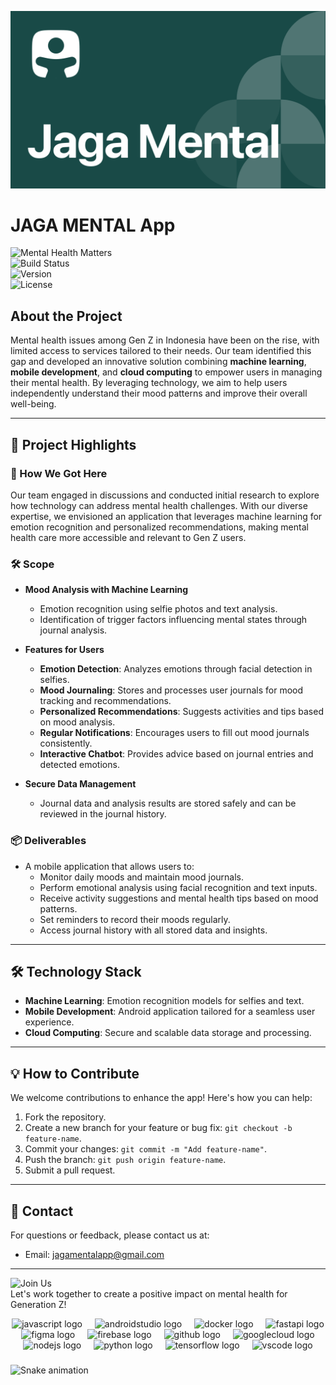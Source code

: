 
![Logo](https://raw.githubusercontent.com/Jaga-Mental-Dev/.github/main/cover.png)

# JAGA MENTAL App  

![Mental Health Matters](https://img.shields.io/badge/Mental%20Health-Matters-4caf50)  
![Build Status](https://img.shields.io/badge/build-passing-brightgreen)  
![Version](https://img.shields.io/badge/version-1.0-blue)  
![License](https://img.shields.io/badge/license-MIT-orange)  

## About the Project

Mental health issues among Gen Z in Indonesia have been on the rise, with limited access to services tailored to their needs. Our team identified this gap and developed an innovative solution combining **machine learning**, **mobile development**, and **cloud computing** to empower users in managing their mental health. By leveraging technology, we aim to help users independently understand their mood patterns and improve their overall well-being.

---

## 🧩 **Project Highlights**

### 🚀 How We Got Here
Our team engaged in discussions and conducted initial research to explore how technology can address mental health challenges. With our diverse expertise, we envisioned an application that leverages machine learning for emotion recognition and personalized recommendations, making mental health care more accessible and relevant to Gen Z users.

### 🛠️ Scope
- **Mood Analysis with Machine Learning**  
  - Emotion recognition using selfie photos and text analysis.
  - Identification of trigger factors influencing mental states through journal analysis.

- **Features for Users**  
  - **Emotion Detection**: Analyzes emotions through facial detection in selfies.  
  - **Mood Journaling**: Stores and processes user journals for mood tracking and recommendations.  
  - **Personalized Recommendations**: Suggests activities and tips based on mood analysis.  
  - **Regular Notifications**: Encourages users to fill out mood journals consistently.  
  - **Interactive Chatbot**: Provides advice based on journal entries and detected emotions.

- **Secure Data Management**  
  - Journal data and analysis results are stored safely and can be reviewed in the journal history.

### 📦 Deliverables
- A mobile application that allows users to:  
  - Monitor daily moods and maintain mood journals.  
  - Perform emotional analysis using facial recognition and text inputs.  
  - Receive activity suggestions and mental health tips based on mood patterns.  
  - Set reminders to record their moods regularly.  
  - Access journal history with all stored data and insights.  

---

## 🛠️ **Technology Stack**
- **Machine Learning**: Emotion recognition models for selfies and text.  
- **Mobile Development**: Android application tailored for a seamless user experience.  
- **Cloud Computing**: Secure and scalable data storage and processing.

---

## 💡 **How to Contribute**
We welcome contributions to enhance the app! Here's how you can help:
1. Fork the repository.
2. Create a new branch for your feature or bug fix: `git checkout -b feature-name`.
3. Commit your changes: `git commit -m "Add feature-name"`.
4. Push the branch: `git push origin feature-name`.
5. Submit a pull request.

---

## 📩 **Contact**
For questions or feedback, please contact us at:  
- Email: [jagamentalapp@gmail.com](mailto:jagamentalapp@gmail.com)  

---

![Join Us](https://img.shields.io/badge/Join%20Us-Together%20for%20Change-ff69b4)  
Let's work together to create a positive impact on mental health for Generation Z!

<div align="center">
  <img src="https://cdn.jsdelivr.net/gh/devicons/devicon/icons/javascript/javascript-original.svg" height="40" alt="javascript logo"  />
  <img width="12" />
  <img src="https://cdn.jsdelivr.net/gh/devicons/devicon/icons/androidstudio/androidstudio-original.svg" height="40" alt="androidstudio logo"  />
  <img width="12" />
  <img src="https://cdn.jsdelivr.net/gh/devicons/devicon/icons/docker/docker-original.svg" height="40" alt="docker logo"  />
  <img width="12" />
  <img src="https://cdn.jsdelivr.net/gh/devicons/devicon/icons/fastapi/fastapi-original.svg" height="40" alt="fastapi logo"  />
  <img width="12" />
  <img src="https://cdn.jsdelivr.net/gh/devicons/devicon/icons/figma/figma-original.svg" height="40" alt="figma logo"  />
  <img width="12" />
  <img src="https://cdn.jsdelivr.net/gh/devicons/devicon/icons/firebase/firebase-plain.svg" height="40" alt="firebase logo"  />
  <img width="12" />
  <img src="https://cdn.jsdelivr.net/gh/devicons/devicon/icons/github/github-original.svg" height="40" alt="github logo"  />
  <img width="12" />
  <img src="https://cdn.jsdelivr.net/gh/devicons/devicon/icons/googlecloud/googlecloud-original.svg" height="40" alt="googlecloud logo"  />
  <img width="12" />
  <img src="https://cdn.jsdelivr.net/gh/devicons/devicon/icons/nodejs/nodejs-original.svg" height="40" alt="nodejs logo"  />
  <img width="12" />
  <img src="https://cdn.jsdelivr.net/gh/devicons/devicon/icons/python/python-original.svg" height="40" alt="python logo"  />
  <img width="12" />
  <img src="https://cdn.jsdelivr.net/gh/devicons/devicon/icons/tensorflow/tensorflow-original.svg" height="40" alt="tensorflow logo"  />
  <img width="12" />
  <img src="https://cdn.jsdelivr.net/gh/devicons/devicon/icons/vscode/vscode-original.svg" height="40" alt="vscode logo"  />
</div>

###

<img src="https://raw.githubusercontent.com/Jaga-Mental-Dev/Jaga-Mental-Dev/output/snake.svg" alt="Snake animation" />

###
